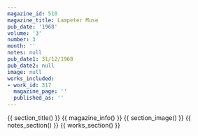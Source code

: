 ```yaml
---
magazine_id: 510
magazine_title: Lampeter Muse
pub_date: '1968'
volume: '3'
number: 3
month: ''
notes: null
pub_date1: 31/12/1968
pub_date2: null
image: null
works_included:
- work_id: 317
  magazine_page: ''
  published_as: ''
---
```


{{ section_title() }}
{{ magazine_info() }}
{{ section_image() }}
{{ notes_section() }}
{{ works_section() }}
